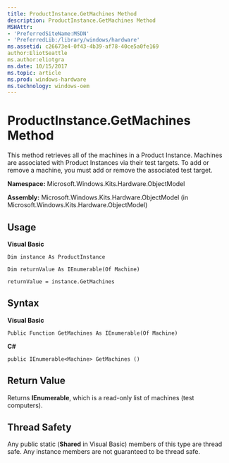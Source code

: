 ```yaml
---
title: ProductInstance.GetMachines Method
description: ProductInstance.GetMachines Method
MSHAttr:
- 'PreferredSiteName:MSDN'
- 'PreferredLib:/library/windows/hardware'
ms.assetid: c26673e4-0f43-4b39-af78-40ce5a0fe169
author:EliotSeattle
ms.author:eliotgra
ms.date: 10/15/2017
ms.topic: article
ms.prod: windows-hardware
ms.technology: windows-oem
---
```


# ProductInstance.GetMachines Method


This method retrieves all of the machines in a Product Instance. Machines are associated with Product Instances via their test targets. To add or remove a machine, you must add or remove the associated test target.

**Namespace:** Microsoft.Windows.Kits.Hardware.ObjectModel

**Assembly:** Microsoft.Windows.Kits.Hardware.ObjectModel (in Microsoft.Windows.Kits.Hardware.ObjectModel)

## <span id="Usage"></span><span id="usage"></span><span id="USAGE"></span>Usage


**Visual Basic**

`Dim instance As ProductInstance`

`Dim returnValue As IEnumerable(Of Machine)`

`returnValue = instance.GetMachines`

## <span id="Syntax"></span><span id="syntax"></span><span id="SYNTAX"></span>Syntax


**Visual Basic**

`Public Function GetMachines As IEnumerable(Of Machine)`

**C#**

`public IEnumerable<Machine> GetMachines ()`

## <span id="Return_Value"></span><span id="return_value"></span><span id="RETURN_VALUE"></span>Return Value


Returns **IEnumerable**, which is a read-only list of machines (test computers).

## <span id="Thread_Safety"></span><span id="thread_safety"></span><span id="THREAD_SAFETY"></span>Thread Safety


Any public static (**Shared** in Visual Basic) members of this type are thread safe. Any instance members are not guaranteed to be thread safe.

 

 






